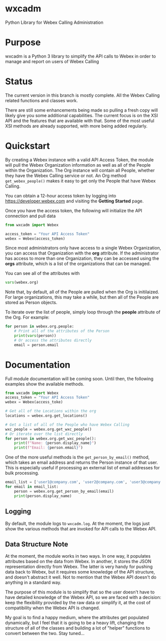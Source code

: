 # wxcadm
Python Library for Webex Calling Administration

# Purpose
wxcadm is a Python 3 library to simplify the API calls to Webex in order to manage and report on users of Webex Calling

# Status
The current version in this branch is mostly complete. All the Webex Calling related functions and classes work.

There are still some enhancements being made so pulling a fresh copy will likely give you some additional capabilities.
The current focus is on the XSI API and the features that are available with that. Some of the most useful XSI methods
are already supported, with more being added regularly.

# Quickstart
By creating a Webex instance with a valid API Access Token, the module will pull the Webex Organization information as
well as all of the People within the Organization. The Org instance will contain all People, whether they have the 
Webex Calling service or not. An Org method ```get_webex_people()``` makes it easy to get only the People that have
Webex Calling.

You can obtain a 12-hour access token by logging into https://developer.webex.com and visiting the **Getting Started**
page.

Once you have the access token, the following will initialize the API connection and pull data
``` python
from wxcadm import Webex

access_token = "Your API Access Token"
webex = Webex(access_token)
```
Since most administrators only have access to a single Webex Organization, you can access that Organization with the
**org** attribute. If the administrator has access to more than one Organization, they can be accessed using the
**orgs** attribute, which is a list of the organizations that can be managed.

You can see all of the attributes with
``` python
vars(webex.org)
```
Note that, by default, all of the People are pulled when the Org is initilaized. For large organizations, this may take
a while, but then all of the People are stored as Person objects.

To iterate over the list of people, simply loop through the **people** attribute of the Org. For example:
``` python
for person in webex.org.people:
    # Print all of the attributes of the Person
    print(vars(person))
    # Or access the attributes directly
    email = person.email
```

# Documentation
Full module documentation will be coming soon. Until then, the following examples show the available methods.

```python
from wxcadm import Webex
access_token = "Your API Access Token"
webex = Webex(access_toke)

# Get all of the Locations within the org
locations = webex.org.get_locations()

# Get a list of all of the People who have Webex Calling
wxc_people = webex.org.get_wxc_people()
# Or iterate over the list directly
for person in webex.org.get_wxc_people():
    print(f"Name: {person.display_name}")
    print(f"Email: {person.email}")
```

One of the more useful methods is the ```get_person_by_email()``` method, which takes an email address and returns the
Person instance of that user. This is especially useful if processing an external list of email addresses for bulk
processing.
```python
email_list = ['user1@company.com', 'user2@company.com', 'user3@company.com']
for email in email_list:
    person = webex.org.get_person_by_email(email)
    print(person.display_name)
```
## Logging
By default, the module logs to ```wxcadm.log```. At the moment, the logs just show the various methods that are invoked
for API calls to the Webex API.

## Data Structure Note
At the moment, the module works in two ways. In one way, it populates attributes based on the data from Webex. In
another, it stores the JSON representation directly from Webex. The latter is very handy for pushing data back to
Webex, but it requires some knowledge of the API structure, and doesn't abstract it well. Not to mention that the
Webex API doesn't do anything in a standard way.

The purpose of this module is to simplify that so the user doesn't have to have detailed knowledge of the Webex API, so
we are faced with a decision: keep the flexibility provided by the raw data or simplify it, at the cost of compatibility
when the Webex API is changed.

My goal is to find a happy medium, where the attributes get populated dynamically, but I feel that it is going to be a
heavy lift, changing the structure of all of the classes and building a lot of "helper" functions to convert between
the two. Stay tuned...